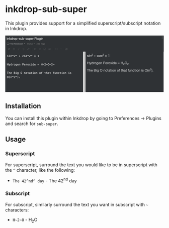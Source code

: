 # inkdrop-sub-super

This plugin provides support for a simplified superscript/subscript notation in Inkdrop.

![](https://github.com/caseyscarborough/inkdrop-sub-super/blob/master/images/example.png)

## Installation

You can install this plugin within Inkdrop by going to Preferences -> Plugins and search for `sub-super`.

## Usage

### Superscript

For superscript, surround the text you would like to be in superscript with the `^` character, like the following:

- `The 42^nd^ day` - The 42<sup>nd</sup> day

### Subscript

For subscript, similarly surround the text you want in subscript with `~` characters:

- `H~2~O` - H<sub>2</sub>O